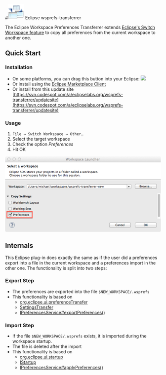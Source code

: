 #![Screenshot](/img/logo.png) Eclipse wsprefs-transferrer

The Eclipse Workspace Preferences Transferrer extends [Eclipse's Switch Workspace feature](http://help.eclipse.org/indigo/index.jsp?topic=%2Forg.eclipse.platform.doc.user%2Freference%2Fref-workspaceswitch.htm) to copy all preferences from the current workspace to another one. 

## Quick Start
### Installation
- On some platforms, you can drag this button into your Eclipse: <a href='http://marketplace.eclipse.org/marketplace-client-intro?mpc_install=20208' title='Drag and drop into a running Eclipse Indigo workspace to install Workspace Preferences Transferrer'><img src='http://marketplace.eclipse.org/misc/installbutton.png'/></a>
- Or install using the [Eclipse Marketplace Client](http://marketplace.eclipse.org/content/workspace-preferences-transferrer)
- Or install from this update site [https://svn.codespot.com/a/eclipselabs.org/wsprefs-transferrer/updatesite](https://svn.codespot.com/a/eclipselabs.org/wsprefs-transferrer/updatesite)


### Usage
1. ```File → Switch Workspace → Other…```
1. Select the target workspace
1. Check the option <i>Preferences</i>
1. Hit OK 

![Screenshot](/img/wsprefs.png)

## Internals
This Eclipse plug-in does exactly the same as if the user did a preferences export into a file in 
the current workspace and a preferences import in the other one. The functionality is split into two steps:

### Export Step
- The preferences are exported into the file ```$NEW_WORKSPACE/.wsprefs```
- This functionality is based on
  - [org.eclipse.ui.preferenceTransfer](http://help.eclipse.org/indigo/topic/org.eclipse.platform.doc.isv/reference/extension-points/org_eclipse_ui_preferenceTransfer.html?resultof=%22%6f%72%67%2e%65%63%6c%69%70%73%65%2e%75%69%2e%70%72%65%66%65%72%65%6e%63%65%54%72%61%6e%73%66%65%72%22%20)
  - [SettingsTransfer](http://help.eclipse.org/indigo/index.jsp?topic=%2Forg.eclipse.platform.doc.isv%2Freference%2Fapi%2Forg%2Feclipse%2Fui%2Fpreferences%2FSettingsTransfer.html)
  - [IPreferencesService#exportPreferences()](http://help.eclipse.org/indigo/index.jsp?topic=%2Forg.eclipse.platform.doc.isv%2Freference%2Fapi%2Forg%2Feclipse%2Fcore%2Fruntime%2Fpreferences%2FIPreferencesService.html)


### Import Step
- If the file ```$NEW_WORKSPACE/.wsprefs``` exists, it is imported during the workspace startup.
- The file is deleted after the import
- This functionality is based on
  - [org.eclipse.ui.startup](http://help.eclipse.org/indigo/topic/org.eclipse.platform.doc.isv/reference/extension-points/org_eclipse_ui_startup.html?resultof=%22%49%53%74%61%72%74%75%70%22%20%22%69%73%74%61%72%74%75%70%22%20)
  - [IStartup](http://help.eclipse.org/indigo/topic/org.eclipse.platform.doc.isv/reference/api/org/eclipse/ui/IStartup.html)
  - [IPreferencesService#applyPreferences()](http://help.eclipse.org/indigo/index.jsp?topic=%2Forg.eclipse.platform.doc.isv%2Freference%2Fapi%2Forg%2Feclipse%2Fcore%2Fruntime%2Fpreferences%2FIPreferencesService.html)
